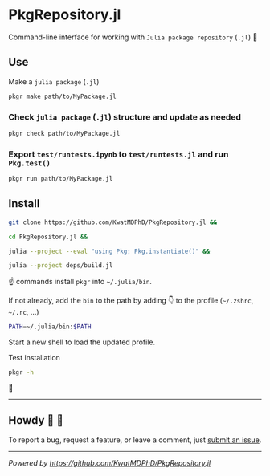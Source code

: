 # PkgRepository.jl

Command-line interface for working with `Julia package repository` (`.jl`) :bento:

## Use

Make a `julia package` (`.jl`)

```bash
pkgr make path/to/MyPackage.jl
```

### Check `julia package` (`.jl`) structure and update as needed

```bash
pkgr check path/to/MyPackage.jl
```

### Export `test/runtests.ipynb` to `test/runtests.jl` and run `Pkg.test()`

```bash
pkgr run path/to/MyPackage.jl
```

## Install

```bash
git clone https://github.com/KwatMDPhD/PkgRepository.jl &&

cd PkgRepository.jl &&

julia --project --eval "using Pkg; Pkg.instantiate()" &&

julia --project deps/build.jl
```

:point_up: commands install `pkgr` into `~/.julia/bin`.

If not already, add the `bin` to the path by adding :point_down: to the profile (`~/.zshrc`, `~/.rc`, ...)

```bash
PATH=~/.julia/bin:$PATH
```

Start a new shell to load the updated profile.

Test installation

```bash
pkgr -h
```

:tada:

---

## Howdy :wave: :cowboy_hat_face:

To report a bug, request a feature, or leave a comment, just [submit an issue](https://github.com/KwatMDPhD/PkgRepository.jl/issues/new/choose).

---

_Powered by https://github.com/KwatMDPhD/PkgRepository.jl_
